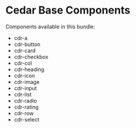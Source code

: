 # Cedar Base Components

Components available in this bundle:
* cdr-a
* cdr-button
* cdr-card
* cdr-checkbox
* cdr-col
* cdr-heading
* cdr-icon
* cdr-image
* cdr-input
* cdr-list
* cdr-radio
* cdr-rating
* cdr-row
* cdr-select
